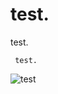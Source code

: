 # test.
test.

     test.


![test](https://user-images.githubusercontent.com/55836689/89754524-71937f80-db06-11ea-9796-cdcfb5f59515.png)

